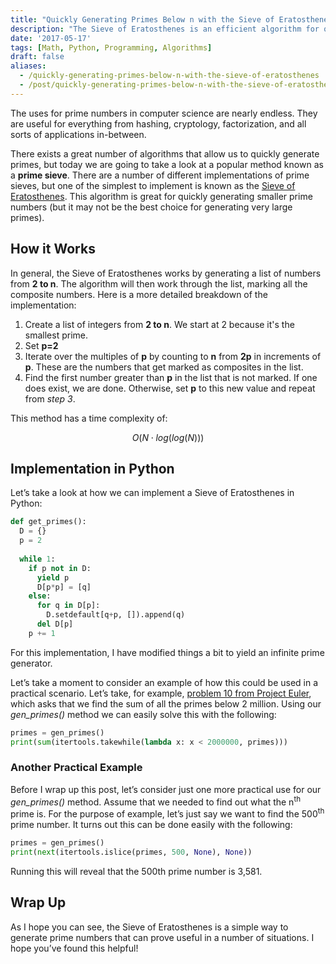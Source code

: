 ```yaml
---
title: "Quickly Generating Primes Below n with the Sieve of Eratosthenes"
description: "The Sieve of Eratosthenes is an efficient algorithm for quickly finding all primes below some value, n. Let's take a look at how it works!"
date: '2017-05-17'
tags: [Math, Python, Programming, Algorithms]
draft: false
aliases: 
  - /quickly-generating-primes-below-n-with-the-sieve-of-eratosthenes
  - /post/quickly-generating-primes-below-n-with-the-sieve-of-eratosthenes
---
```


The uses for prime numbers in computer science are nearly endless. They are useful for everything from hashing, cryptology, factorization, and all sorts of applications in-between.

There exists a great number of algorithms that allow us to quickly generate primes, but today we are going to take a look at a popular method known as a **prime sieve**. There are a number of different implementations of prime sieves, but one of the simplest to implement is known as the [Sieve of Eratosthenes](https://en.wikipedia.org/wiki/Sieve_of_Eratosthenes). This algorithm is great for quickly generating smaller prime numbers (but it may not be the best choice for generating very large primes).

<!--more-->

## How it Works

In general, the Sieve of Eratosthenes works by generating a list of numbers from **2 to n**. The algorithm will then work through the list, marking all the composite numbers. Here is a more detailed breakdown of the implementation:

1. Create a list of integers from **2 to n**. We start at 2 because it's the smallest prime.
2. Set **p=2**
3. Iterate over the multiples of **p** by counting to **n** from **2p** in increments of **p**. These are the numbers that get marked as composites in the list.
4. Find the first number greater than **p** in the list that is not marked. If one does exist, we are done. Otherwise, set **p** to this new value and repeat from *step 3*.

This method has a time complexity of:

$$ O\left(N \cdot log\left(log\left(N\right)\right)\right) $$

## Implementation in Python

Let’s take a look at how we can implement a Sieve of Eratosthenes in Python:

```python
def get_primes():
  D = {}
  p = 2
  
  while 1:
    if p not in D:
      yield p
      D[p*p] = [q]
    else:
      for q in D[p]:
        D.setdefault[q+p, []).append(q)
      del D[p]
    p += 1
```

For this implementation, I have modified things a bit to yield an infinite prime generator.

Let’s take a moment to consider an example of how this could be used in a practical scenario. Let’s take, for example, [problem 10 from Project Euler](https://projecteuler.net/problem=10), which asks that we find the sum of all the primes below 2 million. Using our *gen_primes()* method we can easily solve this with the following:

```python
primes = gen_primes()
print(sum(itertools.takewhile(lambda x: x < 2000000, primes)))
```

### Another Practical Example

Before I wrap up this post, let’s consider just one more practical use for our *gen_primes()* method. Assume that we needed to find out what the n<sup>th</sup> prime is. For the purpose of example, let’s just say we want to find the 500<sup>th</sup> prime number. It turns out this can be done easily with the following:

```python
primes = gen_primes()
print(next(itertools.islice(primes, 500, None), None))
```

Running this will reveal that the 500th prime number is 3,581.

## Wrap Up

As I hope you can see, the Sieve of Eratosthenes is a simple way to generate prime numbers that can prove useful in a number of situations. I hope you’ve found this helpful!